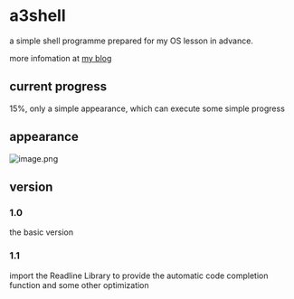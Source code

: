 # a3shell

a simple shell programme prepared for my OS lesson in advance.

more infomation at [my blog](https://arttnba3.cn/2021/02/21/NOTE-0X02-LINUX-KERNEL-PWN-PART-I/#%e4%b8%83%e3%80%81%e7%bc%96%e5%86%99%e8%87%aa%e5%b7%b1%e7%9a%84shell)

## current progress

15%, only a simple appearance, which can execute some simple progress

## appearance

![image.png](https://i.loli.net/2021/03/04/iJPF9CqwBpzmlaZ.png)

## version

### 1.0

the basic version

### 1.1

import the Readline Library to provide the automatic code completion function and some other optimization
